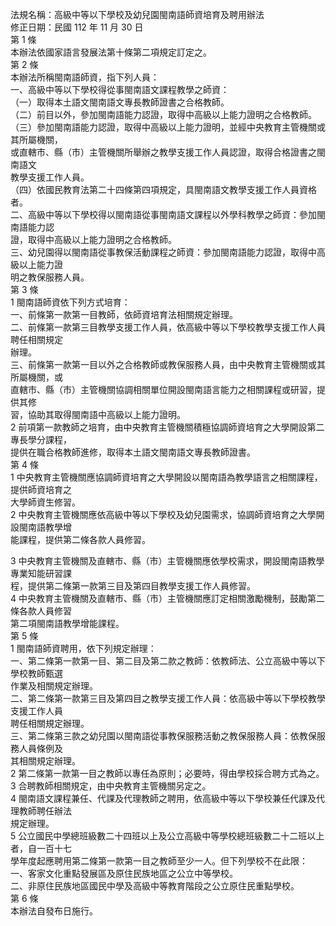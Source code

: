法規名稱：高級中等以下學校及幼兒園閩南語師資培育及聘用辦法  
修正日期：民國 112 年 11 月 30 日  
第 1 條  
本辦法依國家語言發展法第十條第二項規定訂定之。  
第 2 條  
本辦法所稱閩南語師資，指下列人員：  
一、高級中等以下學校得從事閩南語文課程教學之師資：  
（一）取得本土語文閩南語文專長教師證書之合格教師。  
（二）前目以外，參加閩南語能力認證，取得中高級以上能力證明之合格教師。  
（三）參加閩南語能力認證，取得中高級以上能力證明，並經中央教育主管機關或其所屬機關，  
或直轄市、縣（市）主管機關所舉辦之教學支援工作人員認證，取得合格證書之閩南語文  
教學支援工作人員。  
（四）依國民教育法第二十四條第四項規定，具閩南語文教學支援工作人員資格者。  
二、高級中等以下學校得以閩南語從事閩南語文課程以外學科教學之師資：參加閩南語能力認  
證，取得中高級以上能力證明之合格教師。  
三、幼兒園得以閩南語從事教保活動課程之師資：參加閩南語能力認證，取得中高級以上能力證  
明之教保服務人員。  
第 3 條  
1 閩南語師資依下列方式培育：  
一、前條第一款第一目教師，依師資培育法相關規定辦理。  
二、前條第一款第三目教學支援工作人員，依高級中等以下學校教學支援工作人員聘任相關規定  
辦理。  
三、前條第一款第一目以外之合格教師或教保服務人員，由中央教育主管機關或其所屬機關，或  
直轄市、縣（市）主管機關協調相關單位開設閩南語言能力之相關課程或研習，提供其修  
習，協助其取得閩南語中高級以上能力證明。  
2 前項第一款教師之培育，由中央教育主管機關積極協調師資培育之大學開設第二專長學分課程，  
提供在職合格教師進修，取得本土語文閩南語文專長教師證書。  
第 4 條  
1 中央教育主管機關應協調師資培育之大學開設以閩南語為教學語言之相關課程，提供師資培育之  
大學師資生修習。  
2 中央教育主管機關應依高級中等以下學校及幼兒園需求，協調師資培育之大學開設閩南語教學增  
能課程，提供第二條各款人員修習。  


3 中央教育主管機關及直轄市、縣（市）主管機關應依學校需求，開設閩南語教學專業知能研習課  
程，提供第二條第一款第三目及第四目教學支援工作人員修習。  
4 中央教育主管機關及直轄市、縣（市）主管機關應訂定相關激勵機制，鼓勵第二條各款人員修習  
第二項閩南語教學增能課程。  
第 5 條  
1 閩南語師資聘用，依下列規定辦理：  
一、第二條第一款第一目、第二目及第二款之教師：依教師法、公立高級中等以下學校教師甄選  
作業及相關規定辦理。  
二、第二條第一款第三目及第四目之教學支援工作人員：依高級中等以下學校教學支援工作人員  
聘任相關規定辦理。  
三、第二條第三款之幼兒園以閩南語從事教保服務活動之教保服務人員：依教保服務人員條例及  
其相關規定辦理。  
2 第二條第一款第一目之教師以專任為原則；必要時，得由學校採合聘方式為之。  
3 合聘教師相關規定，由中央教育主管機關另定之。  
4 閩南語文課程兼任、代課及代理教師之聘用，依高級中等以下學校兼任代課及代理教師聘任辦法  
規定辦理。  
5 公立國民中學總班級數二十四班以上及公立高級中等學校總班級數二十二班以上者，自一百十七  
學年度起應聘用第二條第一款第一目之教師至少一人。但下列學校不在此限：  
一、客家文化重點發展區及原住民族地區之公立中等學校。  
二、非原住民族地區國民中學及高級中等教育階段之公立原住民重點學校。  
第 6 條  
本辦法自發布日施行。  


